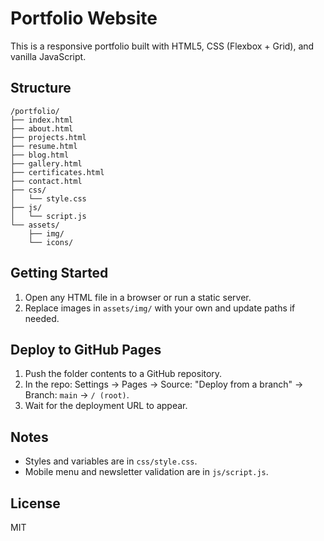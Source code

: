 # Portfolio Website

This is a responsive portfolio built with HTML5, CSS (Flexbox + Grid), and vanilla JavaScript.

## Structure

```
/portfolio/
├── index.html
├── about.html
├── projects.html
├── resume.html
├── blog.html
├── gallery.html
├── certificates.html
├── contact.html
├── css/
│   └── style.css
├── js/
│   └── script.js
└── assets/
    ├── img/
    └── icons/
```

## Getting Started

1. Open any HTML file in a browser or run a static server.
2. Replace images in `assets/img/` with your own and update paths if needed.

## Deploy to GitHub Pages

1. Push the folder contents to a GitHub repository.
2. In the repo: Settings → Pages → Source: "Deploy from a branch" → Branch: `main` → `/ (root)`.
3. Wait for the deployment URL to appear.

## Notes

- Styles and variables are in `css/style.css`.
- Mobile menu and newsletter validation are in `js/script.js`.

## License

MIT



